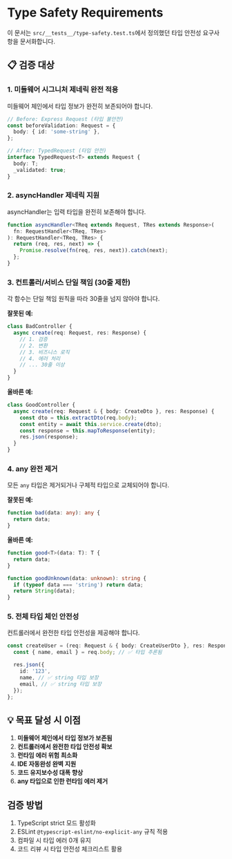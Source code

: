 # Type Safety Requirements

이 문서는 `src/__tests__/type-safety.test.ts`에서 정의했던 타입 안전성 요구사항을 문서화합니다.

## 📋 검증 대상

### 1. 미들웨어 시그니처 제네릭 완전 적용

미들웨어 체인에서 타입 정보가 완전히 보존되어야 합니다.

```typescript
// Before: Express Request (타입 불안전)
const beforeValidation: Request = {
  body: { id: 'some-string' },
};

// After: TypedRequest (타입 안전)
interface TypedRequest<T> extends Request {
  body: T;
  _validated: true;
}
```

### 2. asyncHandler 제네릭 지원

asyncHandler는 입력 타입을 완전히 보존해야 합니다.

```typescript
function asyncHandler<TReq extends Request, TRes extends Response>(
  fn: RequestHandler<TReq, TRes>
): RequestHandler<TReq, TRes> {
  return (req, res, next) => {
    Promise.resolve(fn(req, res, next)).catch(next);
  };
}
```

### 3. 컨트롤러/서비스 단일 책임 (30줄 제한)

각 함수는 단일 책임 원칙을 따라 30줄을 넘지 않아야 합니다.

**잘못된 예:**

```typescript
class BadController {
  async create(req: Request, res: Response) {
    // 1. 검증
    // 2. 변환
    // 3. 비즈니스 로직
    // 4. 에러 처리
    // ... 30줄 이상
  }
}
```

**올바른 예:**

```typescript
class GoodController {
  async create(req: Request & { body: CreateDto }, res: Response) {
    const dto = this.extractDto(req.body);
    const entity = await this.service.create(dto);
    const response = this.mapToResponse(entity);
    res.json(response);
  }
}
```

### 4. any 완전 제거

모든 `any` 타입은 제거되거나 구체적 타입으로 교체되어야 합니다.

**잘못된 예:**

```typescript
function bad(data: any): any {
  return data;
}
```

**올바른 예:**

```typescript
function good<T>(data: T): T {
  return data;
}

function goodUnknown(data: unknown): string {
  if (typeof data === 'string') return data;
  return String(data);
}
```

### 5. 전체 타입 체인 안전성

컨트롤러에서 완전한 타입 안전성을 제공해야 합니다.

```typescript
const createUser = (req: Request & { body: CreateUserDto }, res: Response<UserResponse>): void => {
  const { name, email } = req.body; // ✅ 타입 추론됨

  res.json({
    id: '123',
    name, // ✅ string 타입 보장
    email, // ✅ string 타입 보장
  });
};
```

## 💡 목표 달성 시 이점

1. **미들웨어 체인에서 타입 정보가 보존됨**
2. **컨트롤러에서 완전한 타입 안전성 확보**
3. **런타임 에러 위험 최소화**
4. **IDE 자동완성 완벽 지원**
5. **코드 유지보수성 대폭 향상**
6. **any 타입으로 인한 런타임 에러 제거**

## 검증 방법

1. TypeScript strict 모드 활성화
2. ESLint `@typescript-eslint/no-explicit-any` 규칙 적용
3. 컴파일 시 타입 에러 0개 유지
4. 코드 리뷰 시 타입 안전성 체크리스트 활용
